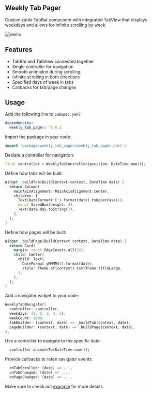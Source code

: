 ## Weekly Tab Pager

Customizable TabBar component with integrated TabView that displays weekdays and allows for infinite scrolling by week.

![demo](https://github.com/npopok/weekly_tab_pager/blob/main/demo.gif)

## Features

 - TabBar and TabView connected together
 - Single controller for navigation
 - Smooth animiaton during scrolling
 - Infinite scrolling in both directions 
 - Specified days of week in tabs
 - Callbacks for tab/page changes

## Usage

Add the following line to `pubspec.yaml`:

```yaml
dependencies:
  weekly_tab_pager: ^0.0.1
```
Import the package in your code:
```dart
import 'package:weekly_tab_pager/weekly_tab_pager.dart';
```

Declare a controller for navigation:
```dart
final controller = WeeklyTabController(position: DateTime.now());
```

Define how tabs will be built:
```dart
Widget _buildTab(BuildContext context, DateTime date) {
  return Column(
    mainAxisAlignment: MainAxisAlignment.center,
    children: [
      Text(DateFormat('E').format(date).toUpperCase()),
      const SizedBox(height: 4),
      Text(date.day.toString()),
    ],
  );
}
```

Define how pages will be built:
```dart
Widget _buildPage(BuildContext context, DateTime date) {
  return Card(
    margin: const EdgeInsets.all(24),
    child: Center(
      child: Text(
        DateFormat.yMMMMd().format(date),
        style: Theme.of(context).textTheme.titleLarge,
      ),
    ),
  );
}
```

Add a navigator widget to your code:
```dart
WeeklyTabNavigator(
  controller: controller,
  weekdays: [1, 2, 3, 4, 5],
  weekCount: 1000,
  tabBuilder: (context, date) => _buildTab(context, date),
  pageBuilder: (context, date) => _buildPage(context, date),
),
```

Use a controller to navigate to the specific date:
```dart
  controller.animateTo(DateTime.now());
```

Provide callbacks to listen navigator events:
```dart
  onTabScrolled: (date) => ...,
  onTabChanged: (date) => ...,
  onPageChanged: (date) => ...,
```

Make sure to check out [example](https://github.com/npopok/weekly_tab_pager/tree/main/example) for more details.